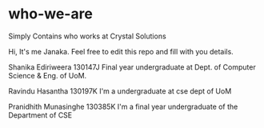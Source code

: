 # who-we-are
Simply Contains who works at Crystal Solutions

Hi, It's me Janaka. Feel free to edit this repo and fill with you details.

Shanika Ediriweera
130147J
Final year undergraduate at Dept. of Computer Science & Eng. of UoM.

Ravindu Hasantha
130197K
I'm a undergraduate at cse dept of UoM

Pranidhith Munasinghe
130385K
I'm a final year undergraduate of the Department of CSE
